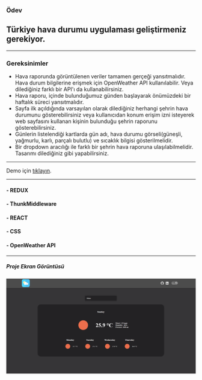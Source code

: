 ### Ödev

## Türkiye hava durumu uygulaması geliştirmeniz gerekiyor.
-----


### Gereksinimler
- Hava raporunda görüntülenen veriler tamamen gerçeği yansıtmalıdır. Hava durum bilgilerine erişmek için OpenWeather API kullanılabilir. Veya dilediğiniz farklı bir API'ı da kullanabilirsiniz.
- Hava raporu, içinde bulunduğumuz günden başlayarak önümüzdeki bir haftalık süreci yansıtmalıdır.
- Sayfa ilk açıldığında varsayılan olarak dilediğiniz herhangi şehrin hava durumunu gösterebilirsiniz veya kullanıcıdan konum erişim izni isteyerek web sayfasını kullanan kişinin bulunduğu şehrin raporunu gösterebilirsiniz.
- Günlerin listelendiği kartlarda gün adı, hava durumu görseli(güneşli, yağmurlu, karlı, parçalı bulutlu) ve sıcaklık bilgisi gösterilmelidir.
- Bir dropdown aracılığı ile farklı bir şehrin hava raporuna ulaşılabilmelidir.
Tasarımı dilediğiniz gibi yapabilirsiniz.
-----

Demo için [tıklayın](https://celadon-wisp-5a0c20.netlify.app).

---
#### - REDUX
#### - ThunkMiddleware
#### - REACT
#### - CSS
#### - OpenWeather API

-----------

##### Proje Ekran Görüntüsü
![proje-ss](./src/assets/weather-app-REDUX.png)
